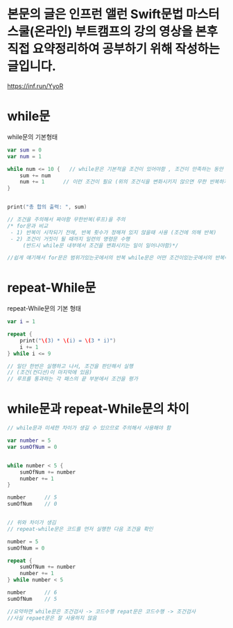 # 본문의 글은 인프런 앨런 Swift문법 마스터 스쿨(온라인) 부트캠프의 강의 영상을 본후 직접 요약정리하여 공부하기 위해 작성하는 글입니다.
https://inf.run/YyoR

# while문
while문의 기본형태
```swift
var sum = 0
var num = 1

while num <= 10 {   // while문은 기본적을 조건이 있어야함 , 조건이 만족하는 동안 계속 반복 
    sum += num
    num += 1      // 이런 조건이 필요 (위의 조건식을 변화시키지 않으면 무한 반복하게됨)
}


print("총 합의 출력: ", sum)

// 조건을 주의해서 짜야함 무한반복(루프)을 주의
/* for문과 비교
 - 1) 반복이 시작되기 전에, 반복 횟수가 정해져 있지 않을때 사용 (조건에 의해 반복)
 - 2) 조건이 거짓이 될 때까지 일련의 명령문 수행
     (반드시 while문 내부에서 조건을 변화시키는 일이 일어나야함)*/

//쉽게 얘기해서 for문은 범위가있는곳에서의 반복 while문은 어떤 조건이있는곳에서의 반복이다.
```

# repeat-While문
repeat-While문의 기본 형태
```swift
var i = 1

repeat {
    print("\(3) * \(i) = \(3 * i)")
    i += 1
} while i <= 9

// 일단 한번은 실행하고 나서, 조건을 판단해서 실행
// (조건(컨디션)이 마지막에 있음)
// 루프를 통과하는 각 패스의 끝 부분에서 조건을 평가
```

# while문과 repeat-While문의 차이
```swift
// while문과 미세한 차이가 생길 수 있으므로 주의해서 사용해야 함

var number = 5
var sumOfNum = 0


while number < 5 {
    sumOfNum += number
    number += 1
}

number      // 5
sumOfNum    // 0


// 위와 차이가 생김
// repeat-while문은 코드를 먼저 실행한 다음 조건을 확인

number = 5
sumOfNum = 0

repeat {
    sumOfNum += number
    number += 1
} while number < 5

number      // 6
sumOfNum    // 5

//요약하면 while문은 조건검사 -> 코드수행 repat문은 코드수행 -> 조건검사
//사실 repaet문은 잘 사용하지 않음
```